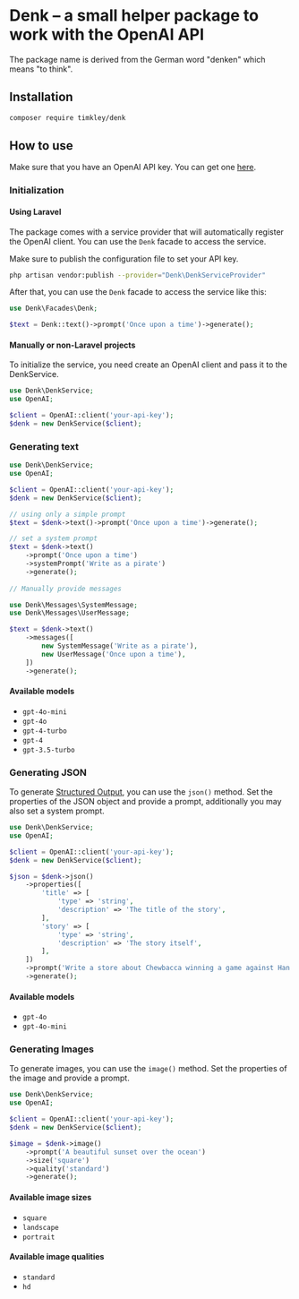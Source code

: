 # Denk – a small helper package to work with the OpenAI API

The package name is derived from the German word "denken" which means "to think".

## Installation

```bash
composer require timkley/denk
```

## How to use

Make sure that you have an OpenAI API key. You can get one [here](https://platform.openai.com/signup).

### Initialization

#### Using Laravel

The package comes with a service provider that will automatically register the OpenAI client. You can use the `Denk` facade to access the service.

Make sure to publish the configuration file to set your API key.

```bash
php artisan vendor:publish --provider="Denk\DenkServiceProvider"
```

After that, you can use the `Denk` facade to access the service like this:

```php
use Denk\Facades\Denk;

$text = Denk::text()->prompt('Once upon a time')->generate();
```

#### Manually or non-Laravel projects

To initialize the service, you need create an OpenAI client and pass it to the DenkService.

```php
use Denk\DenkService;
use OpenAI;

$client = OpenAI::client('your-api-key');
$denk = new DenkService($client);
```

### Generating text

```php
use Denk\DenkService;
use OpenAI;

$client = OpenAI::client('your-api-key');
$denk = new DenkService($client);

// using only a simple prompt
$text = $denk->text()->prompt('Once upon a time')->generate();

// set a system prompt
$text = $denk->text()
    ->prompt('Once upon a time')
    ->systemPrompt('Write as a pirate')
    ->generate();
    
// Manually provide messages

use Denk\Messages\SystemMessage;
use Denk\Messages\UserMessage;

$text = $denk->text()
    ->messages([
        new SystemMessage('Write as a pirate'),
        new UserMessage('Once upon a time'),
    ])
    ->generate();
```

#### Available models

- `gpt-4o-mini`
- `gpt-4o`
- `gpt-4-turbo`
- `gpt-4`
- `gpt-3.5-turbo`

### Generating JSON

To generate [Structured Output](https://platform.openai.com/docs/guides/structured-outputs), you can use the `json()` method. Set the properties of the JSON object and provide a prompt, additionally you may also set a system prompt.

```php
use Denk\DenkService;
use OpenAI;

$client = OpenAI::client('your-api-key');
$denk = new DenkService($client);

$json = $denk->json()
    ->properties([
        'title' => [
            'type' => 'string',
            'description' => 'The title of the story',
        ],
        'story' => [
            'type' => 'string',
            'description' => 'The story itself',
        ],
    ])
    ->prompt('Write a store about Chewbacca winning a game against Han Solo')
    ->generate();
```

#### Available models

- `gpt-4o`
- `gpt-4o-mini`

### Generating Images

To generate images, you can use the `image()` method. Set the properties of the image and provide a prompt.

```php
use Denk\DenkService;
use OpenAI;

$client = OpenAI::client('your-api-key');
$denk = new DenkService($client);

$image = $denk->image()
    ->prompt('A beautiful sunset over the ocean')
    ->size('square')
    ->quality('standard')
    ->generate();
```

#### Available image sizes

- `square`
- `landscape`
- `portrait`

#### Available image qualities

- `standard`
- `hd`